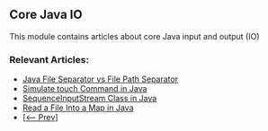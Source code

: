 ## Core Java IO

This module contains articles about core Java input and output (IO)

### Relevant Articles: 

- [Java File Separator vs File Path Separator](https://www.baeldung.com/java-file-vs-file-path-separator)
- [Simulate touch Command in Java](https://www.baeldung.com/java-simulate-touch-command)
- [SequenceInputStream Class in Java](https://www.baeldung.com/java-sequenceinputstream)
- [Read a File Into a Map in Java](https://www.baeldung.com/java-read-file-into-map)
- [[<-- Prev]](/core-java-modules/core-java-io-3)
